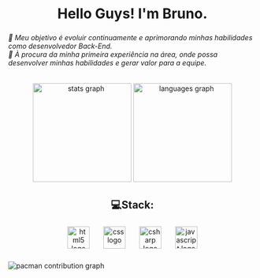 <h1 align="center">Hello Guys! I'm Bruno.</h1>

###

<h6 align="left">👾 Meu objetivo é evoluir continuamente e aprimorando minhas habilidades como desenvolvedor Back-End.<br>🔎 À procura da minha primeira experiência na área, onde possa desenvolver minhas habilidades e gerar valor para a equipe.</h6>

###

<div align="center">
  <img src="https://github-readme-stats.vercel.app/api?username=Bruno0071&hide_title=true&hide_rank=false&show_icons=true&include_all_commits=true&count_private=true&disable_animations=false&theme=github_dark&locale=en&hide_border=true&order=1" height="200" alt="stats graph"  />
  <img src="https://github-readme-stats.vercel.app/api/top-langs?username=Bruno0071&locale=en&hide_title=false&layout=compact&card_width=320&langs_count=5&theme=github_dark&hide_border=true&order=2" height="200" alt="languages graph"  />
</div>

###

<h2 align="center">💻Stack:</h2>

###

<div align="center">
  <img src="https://cdn.jsdelivr.net/gh/devicons/devicon/icons/html5/html5-original.svg" height="45" alt="html5 logo"  />
  <img width="20" />
  <img src="https://cdn.jsdelivr.net/gh/devicons/devicon/icons/css3/css3-original.svg" height="45" alt="css logo"  />
  <img width="20" />
  <img src="https://cdn.jsdelivr.net/gh/devicons/devicon/icons/csharp/csharp-original.svg" height="45" alt="csharp logo"  />
  <img width="20" />
  <img src="https://cdn.jsdelivr.net/gh/devicons/devicon/icons/javascript/javascript-original.svg" height="45" alt="javascript logo"  />
</div>

###

<picture>
  <source media="(prefers-color-scheme: dark)" srcset="https://raw.githubusercontent.com/Bruno0071/Bruno0071/output/pacman-contribution-graph-dark.svg">
  <source media="(prefers-color-scheme: light)" srcset="https://raw.githubusercontent.com/Bruno0071/Bruno0071/output/pacman-contribution-graph.svg">
  <img alt="pacman contribution graph" src="https://raw.githubusercontent.com/Bruno0071/Bruno0071/output/pacman-contribution-graph.svg">
</picture>


###
